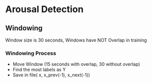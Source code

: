 # Arousal Detection
## Windowing
Window size is 30 seconds, 
Windows have NOT Overlap in training
### Windowing Process
- Move Window (15 seconds with overlap, 30 without overlap)
- Find the most labels as Y
- Save in file( x, x_prev(-1), x_next(-1))
